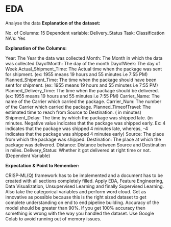 # EDA
Analyse the data
**Explanation of the dataset:**

No. of Columns: 15
Dependent variable: Delivery_Status
Task: Classification
NA's: Yes

**Explanation of the Columns:**

Year: The Year the data was collected
Month: The Month in which the data was collected
DayofMonth: The day of the month
DayofWeek: The day of Week
Actual_Shipment_Time: The Actual time when the package was sent for shipment. (ex: 1955 means 19 hours and 55 minutes i.e 7:55 PM)
Planned_Shipment_Time: The time when the package should have been sent for shipment. (ex: 1955 means 19 hours and 55 minutes i.e 7:55 PM)
Planned_Delivery_Time: The time when the package should be delivered. (ex: 1955 means 19 hours and 55 minutes i.e 7:55 PM)
Carrier_Name: The name of the Carrier which carried the package.
Carrier_Num: The number of the Carrier which carried the package.
Planned_TimeofTravel: The estimated time to reach from Source to Destination. ( in minutes)
Shipment_Delay: The time by which the package was shipped late. (in minutes. Negative value indicates that the package was shipped early. Ex: 4 indicates that the package was shipped 4 minutes late, whereas, -4 indicates that the package was shipped 4 minutes early)
Source: The place from which the package was shipped.
Destination: The place at which the package was delivered.
Distance: Distance between Source and Destination in miles.
Delivery_Status: Whether it got delivered at right time or not. (Dependent Variable)
  
**Expectation & Point to Remember:**

CRISP-ML(Q) framework has to be implemented and a document has to be created with all sections completely filled. 
Apply EDA, Feature Engineering, Data Visualization, Unsupervised Learning and finally Supervised Learning. Also take the categorical variables and perform word cloud. 
Get as innovative as possible because this is the right sized dataset to get complete understanding on end to end pipeline building. 
Accuracy of the model should be greater than 90%. 
If you get 100% accuracy then something is wrong with the way you handled the dataset.
Use Google Colab to avoid running out of memory issues. 

 
